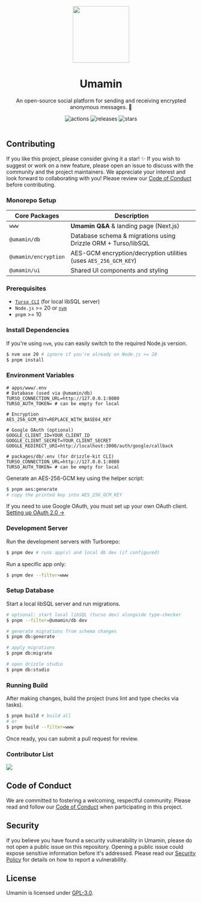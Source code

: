 <div align="center">
  <img src="https://github.com/omsimos/umamin/assets/69457996/5a7250dc-c65e-4251-8fa9-425006dccb02" width="150" />

  <h1>Umamin</h1>
</div>

<div align="center">
  <p>An open-source social platform for sending and receiving encrypted anonymous messages. 🔏</p>

  <img src="https://github.com/omsimos/umamin/actions/workflows/ci.yml/badge.svg" alt="actions">
  <img src="https://img.shields.io/github/v/release/omsimos/umamin.svg" alt="releases">
  <img src="https://img.shields.io/github/stars/omsimos/umamin" alt="stars">
</div>

<br/>

## Contributing

If you like this project, please consider giving it a star! ✨ If you wish to suggest or work on a new feature, please open an issue to discuss with the community and the project maintainers. We appreciate your interest and look forward to collaborating with you! Please review our [Code of Conduct](./CODE_OF_CONDUCT.md) before contributing.

### Monorepo Setup
| Core Packages  | Description |
| ------------- | ------------- |
| `www` | **Umamin Q&A** & landing page (Next.js) |
| `@umamin/db` | Database schema & migrations using Drizzle ORM + Turso/libSQL |
| `@umamin/encryption` | AES-GCM encryption/decryption utilities (uses `AES_256_GCM_KEY`) |
| `@umamin/ui` | Shared UI components and styling |

### Prerequisites
- [`Turso CLI`](https://docs.turso.tech/cli/installation) (for local libSQL server)
- `Node.js` >= 20 or [`nvm`](https://github.com/nvm-sh/nvm)
- `pnpm` >= 10

### Install Dependencies
If you're using `nvm`, you can easily switch to the required Node.js version.
```sh
$ nvm use 20 # ignore if you're already on Node.js >= 20
$ pnpm install
```

### Environment Variables
```env
# apps/www/.env
# Database (used via @umamin/db)
TURSO_CONNECTION_URL=http://127.0.0.1:8080
TURSO_AUTH_TOKEN= # can be empty for local

# Encryption
AES_256_GCM_KEY=REPLACE_WITH_BASE64_KEY

# Google OAuth (optional)
GOOGLE_CLIENT_ID=YOUR_CLIENT_ID
GOOGLE_CLIENT_SECRET=YOUR_CLIENT_SECRET
GOOGLE_REDIRECT_URI=http://localhost:3000/auth/google/callback

# packages/db/.env (for drizzle-kit CLI)
TURSO_CONNECTION_URL=http://127.0.0.1:8080
TURSO_AUTH_TOKEN= # can be empty for local
```

Generate an AES-256-GCM key using the helper script:
```sh
$ pnpm aes:generate
# copy the printed key into AES_256_GCM_KEY
```

If you need to use Google OAuth, you must set up your own OAuth client. [Setting up OAuth 2.0 →](https://support.google.com/cloud/answer/6158849)

### Development Server
Run the development servers with Turborepo:
```sh
$ pnpm dev # runs app(s) and local db dev (if configured)
```

Run a specific app only:
```sh
$ pnpm dev --filter=www
```

### Setup Database
Start a local libSQL server and run migrations.
```sh
# optional: start local libSQL (turso dev) alongside type-checker
$ pnpm --filter=@umamin/db dev

# generate migrations from schema changes
$ pnpm db:generate

# apply migrations
$ pnpm db:migrate

# open drizzle studio
$ pnpm db:studio
```

### Running Build
After making changes, build the project (runs lint and type checks via tasks).
```sh
$ pnpm build # build all
# or
$ pnpm build --filter=www
```

Once ready, you can submit a pull request for review.

### Contributor List
<a href="https://github.com/omsimos/umamin/graphs/contributors">
  <img src="https://contrib.rocks/image?repo=omsimos/umamin" />
</a>

## Code of Conduct

We are committed to fostering a welcoming, respectful community. Please read and follow our [Code of Conduct](./CODE_OF_CONDUCT.md) when participating in this project.

## Security
If you believe you have found a security vulnerability in Umamin, please do not open a public issue on this repository. Opening a public issue could expose sensitive information before it's addressed. Please read our [Security Policy](./SECURITY.md) for details on how to report a vulnerability.

## License

Umamin is licensed under [GPL-3.0](https://github.com/omsimos/umamin/blob/main/LICENSE).
